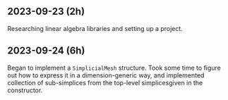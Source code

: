 ## 2023-09-23 (2h)

Researching linear algebra libraries and setting up a project.

## 2023-09-24 (6h)

Began to implement a `SimplicialMesh` structure.
Took some time to figure out how to express it in a dimension-generic way,
and implemented collection of sub-simplices
from the top-level simplicesgiven in the constructor.